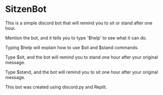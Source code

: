 # SitzenBot

This is a simple discord bot that will remind you to sit or stand after one hour.

Mention the bot, and it tells you to type '$help' to see what it can do.

Typing $help will explain how to use $sit and $stand commands.

Type $sit, and the bot will remind you to stand one hour after your original message.

Type $stand, and the bot will remind you to sit one hour after your original message.

This bot was created using discord.py and Replit.

